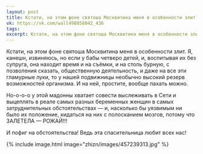 ```yaml
---
layout: post
title: Кстати, на этом фоне святоша Москвитина меня в особенности злит
vk: https://vk.com/wall498858042_436
tags: 
excerpt: Кстати, на этом фоне святоша Москвитина меня в особенности злит. Я, канешн, извиняюсь, но если у бабы четверо детей, и, воспитывая их без супруга, она находит время и на съёмки, и на столь бурную, с позволения сказать, общественную деятельность, и даже на все эти гламурные луки, то у нашей подвижницы необычно высокий резерв возможностей организма. И на ней, простите, вообще пахать можно.
---
```

Кстати, на этом фоне святоша Москвитина меня в особенности злит. Я, канешн, извиняюсь, но если у бабы четверо детей, и, воспитывая их без супруга, она находит время и на съёмки, и на столь бурную, с позволения сказать, общественную деятельность, и даже на все эти гламурные луки, то у нашей подвижницы необычно высокий резерв возможностей организма. И на ней, простите, вообще пахать можно.

Но-о-о-о у этой мадонны хватает совести выслеживать в Сети и выцеплять в реале самых разных беременных женщин в самых затруднительных обстоятельствах — и, насколько бы уязвимым ни было их положение, кидаться на них с полосканием мозгов, потому что ЗАЛЕТЕЛА — РОЖАЙ!!! 

И пофиг на обстоятельства! Ведь эта спасительница любит всех нас!

{% include image.html image="zhizn/images/457239313.jpg" %}